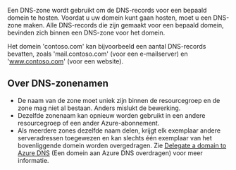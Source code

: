 Een DNS-zone wordt gebruikt om de DNS-records voor een bepaald domein te hosten. Voordat u uw domein kunt gaan hosten, moet u een DNS-zone maken. Alle DNS-records die zijn gemaakt voor een bepaald domein, bevinden zich binnen een DNS-zone voor het domein.

Het domein 'contoso.com' kan bijvoorbeeld een aantal DNS-records bevatten, zoals 'mail.contoso.com' (voor een e-mailserver) en 'www.contoso.com' (voor een website).

## <a name="a-namenamesaabout-dns-zone-names"></a><a name="names"></a>Over DNS-zonenamen
* De naam van de zone moet uniek zijn binnen de resourcegroep en de zone mag niet al bestaan. Anders mislukt de bewerking.
* Dezelfde zonenaam kan opnieuw worden gebruikt in een andere resourcegroep of een ander Azure-abonnement.
* Als meerdere zones dezelfde naam delen, krijgt elk exemplaar andere serveradressen toegewezen en kan slechts één exemplaar van het bovenliggende domein worden overgedragen. Zie [Delegate a domain to Azure DNS](../articles/dns/dns-domain-delegation.md) (Een domein aan Azure DNS overdragen) voor meer informatie.


<!--HONumber=Nov16_HO2-->


